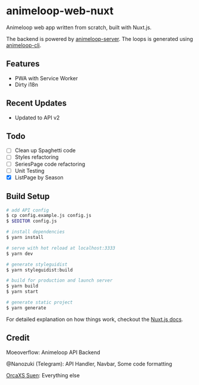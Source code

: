# animeloop-web-nuxt
Animeloop web app written from scratch, built with Nuxt.js.

The backend is powered by [animeloop-server](https://github.com/moeoverflow/animeloop-server).
The loops is generated using [animeloop-cli](https://github.com/moeoverflow/animeloop-cli).

## Features
- PWA with Service Worker
- Dirty i18n

## Recent Updates
- Updated to API v2

## Todo

- [ ] Clean up Spaghetti code
- [ ] Styles refactoring
- [ ] SeriesPage code refactoring
- [ ] Unit Testing
- [x] ListPage by Season

## Build Setup

``` bash
# add API config
$ cp config.example.js config.js
$ $EDITOR config.js

# install dependencies
$ yarn install

# serve with hot reload at localhost:3333
$ yarn dev

# generate styleguidist
$ yarn styleguidist:build

# build for production and launch server
$ yarn build
$ yarn start

# generate static project
$ yarn generate
```

For detailed explanation on how things work, checkout the [Nuxt.js docs](https://github.com/nuxt/nuxt.js).

## Credit
Moeoverflow: Animeloop API Backend

@Nanozuki (Telegram): API Handler, Navbar, Some code formatting

[OrcaXS Suen](https://github.com/orcaxs): Everything else
